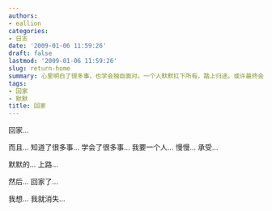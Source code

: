 ```yaml
---
authors:
- eallion
categories:
- 日志
date: '2009-01-06 11:59:26'
draft: false
lastmod: '2009-01-06 11:59:26'
slug: return-home
summary: 心里明白了很多事，也学会独自面对。一个人默默扛下所有，踏上归途。或许最终会选择消失，安静地回到原点。
tags:
- 回家
- 默默
title: 回家
---
```


回家...

而且...
知道了很多事...
学会了很多事...
我要一个人...
慢慢...
承受...

默默的...
上路...

然后...
回家了...

我想...
我就消失...